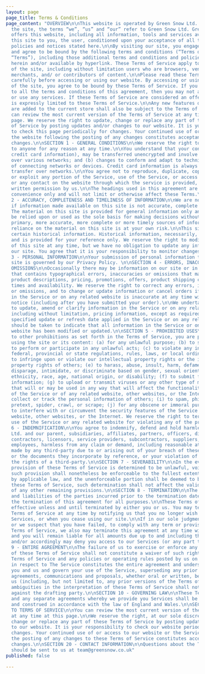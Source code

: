 ```yaml
---
layout: page
page_title: Terms & Conditions
page_content: "OVERVIEW\n\nThis website is operated by Green Snow Ltd. Throughout
  the site, the terms “we”, “us” and “our” refer to Green Snow Ltd. Green Snow Ltd.
  offers this website, including all information, tools and services available from
  this site to you, the user, conditioned upon your acceptance of all terms, conditions,
  policies and notices stated here.\n\nBy visiting our site, you engage in our “Service”
  and agree to be bound by the following terms and conditions (“Terms of Service”,
  “Terms”), including those additional terms and conditions and policies referenced
  herein and/or available by hyperlink. These Terms of Service apply to all users
  of the site, including without limitation users who are browsers, vendors, customers,
  merchants, and/ or contributors of content.\n\nPlease read these Terms of Service
  carefully before accessing or using our website. By accessing or using any part
  of the site, you agree to be bound by these Terms of Service. If you do not agree
  to all the terms and conditions of this agreement, then you may not access the website
  or use any services. If these Terms of Service are considered an offer, acceptance
  is expressly limited to these Terms of Service.\n\nAny new features or tools which
  are added to the current store shall also be subject to the Terms of Service. You
  can review the most current version of the Terms of Service at any time on this
  page. We reserve the right to update, change or replace any part of these Terms
  of Service by posting updates and/or changes to our website. It is your responsibility
  to check this page periodically for changes. Your continued use of or access to
  the website following the posting of any changes constitutes acceptance of those
  changes.\n\nSECTION 1 - GENERAL CONDITIONS\n\nWe reserve the right to refuse service
  to anyone for any reason at any time.\n\nYou understand that your content (not including
  credit card information), may be transferred unencrypted and involve (a) transmissions
  over various networks; and (b) changes to conform and adapt to technical requirements
  of connecting networks or devices. Credit card information is always encrypted during
  transfer over networks.\n\nYou agree not to reproduce, duplicate, copy, sell, resell
  or exploit any portion of the Service, use of the Service, or access to the Service
  or any contact on the website through which the service is provided, without express
  written permission by us.\n\nThe headings used in this agreement are included for
  convenience only and will not limit or otherwise affect these Terms.\n\nSECTION
  2 - ACCURACY, COMPLETENESS AND TIMELINESS OF INFORMATION\n\nWe are not responsible
  if information made available on this site is not accurate, complete or current.
  The material on this site is provided for general information only and should not
  be relied upon or used as the sole basis for making decisions without consulting
  primary, more accurate, more complete or more timely sources of information. Any
  reliance on the material on this site is at your own risk.\n\nThis site may contain
  certain historical information. Historical information, necessarily, is not current
  and is provided for your reference only. We reserve the right to modify the contents
  of this site at any time, but we have no obligation to update any information on
  our site. You agree that it is your responsibility to monitor changes to our site.\n\nSECTION
  3 - PERSONAL INFORMATION\n\nYour submission of personal information through the
  site is governed by our Privacy Policy. \n\nSECTION 4 - ERRORS, INACCURACIES AND
  OMISSIONS\n\nOccasionally there may be information on our site or in the Service
  that contains typographical errors, inaccuracies or omissions that may relate to
  product descriptions, pricing, promotions, offers, product shipping charges, transit
  times and availability. We reserve the right to correct any errors, inaccuracies
  or omissions, and to change or update information or cancel orders if any information
  in the Service or on any related website is inaccurate at any time without prior
  notice (including after you have submitted your order).\n\nWe undertake no obligation
  to update, amend or clarify information in the Service or on any related website,
  including without limitation, pricing information, except as required by law. No
  specified update or refresh date applied in the Service or on any related website,
  should be taken to indicate that all information in the Service or on any related
  website has been modified or updated.\n\nSECTION 5 - PROHIBITED USES\n\nIn addition
  to other prohibitions as set forth in the Terms of Service, you are prohibited from
  using the site or its content: (a) for any unlawful purpose; (b) to solicit others
  to perform or participate in any unlawful acts; (c) to violate any international,
  federal, provincial or state regulations, rules, laws, or local ordinances; (d)
  to infringe upon or violate our intellectual property rights or the intellectual
  property rights of others; (e) to harass, abuse, insult, harm, defame, slander,
  disparage, intimidate, or discriminate based on gender, sexual orientation, religion,
  ethnicity, race, age, national origin, or disability; (f) to submit false or misleading
  information; (g) to upload or transmit viruses or any other type of malicious code
  that will or may be used in any way that will affect the functionality or operation
  of the Service or of any related website, other websites, or the Internet; (h) to
  collect or track the personal information of others; (i) to spam, phish, pharm,
  pretext, spider, crawl, or scrape; (j) for any obscene or immoral purpose; or (k)
  to interfere with or circumvent the security features of the Service or any related
  website, other websites, or the Internet. We reserve the right to terminate your
  use of the Service or any related website for violating any of the prohibited uses.\n\nSECTION
  6 - INDEMNIFICATION\n\nYou agree to indemnify, defend and hold harmless Green Snow
  Ltd. and our parent, subsidiaries, affiliates, partners, officers, directors, agents,
  contractors, licensors, service providers, subcontractors, suppliers, interns and
  employees, harmless from any claim or demand, including reasonable attorneys’ fees,
  made by any third-party due to or arising out of your breach of these Terms of Service
  or the documents they incorporate by reference, or your violation of any law or
  the rights of a third-party.\n\nSECTION 7 - SEVERABILITY\n\nIn the event that any
  provision of these Terms of Service is determined to be unlawful, void or unenforceable,
  such provision shall nonetheless be enforceable to the fullest extent permitted
  by applicable law, and the unenforceable portion shall be deemed to be severed from
  these Terms of Service, such determination shall not affect the validity and enforceability
  of any other remaining provisions.\n\nSECTION 8 - TERMINATION\n\nThe obligations
  and liabilities of the parties incurred prior to the termination date shall survive
  the termination of this agreement for all purposes.\n\nThese Terms of Service are
  effective unless and until terminated by either you or us. You may terminate these
  Terms of Service at any time by notifying us that you no longer wish to use our
  Services, or when you cease using our site.\n\nIf in our sole judgment you fail,
  or we suspect that you have failed, to comply with any term or provision of these
  Terms of Service, we also may terminate this agreement at any time without notice
  and you will remain liable for all amounts due up to and including the date of termination;
  and/or accordingly may deny you access to our Services (or any part thereof).\n\nSECTION
  9 - ENTIRE AGREEMENT\n\nThe failure of us to exercise or enforce any right or provision
  of these Terms of Service shall not constitute a waiver of such right or provision.\n\nThese
  Terms of Service and any policies or operating rules posted by us on this site or
  in respect to The Service constitutes the entire agreement and understanding between
  you and us and govern your use of the Service, superseding any prior or contemporaneous
  agreements, communications and proposals, whether oral or written, between you and
  us (including, but not limited to, any prior versions of the Terms of Service).\n\nAny
  ambiguities in the interpretation of these Terms of Service shall not be construed
  against the drafting party.\n\nSECTION 10 - GOVERNING LAW\n\nThese Terms of Service
  and any separate agreements whereby we provide you Services shall be governed by
  and construed in accordance with the law of England and Wales.\n\nSECTION 11 - CHANGES
  TO TERMS OF SERVICE\n\nYou can review the most current version of the Terms of Service
  at any time at this page.\n\nWe reserve the right, at our sole discretion, to update,
  change or replace any part of these Terms of Service by posting updates and changes
  to our website. It is your responsibility to check our website periodically for
  changes. Your continued use of or access to our website or the Service following
  the posting of any changes to these Terms of Service constitutes acceptance of those
  changes.\n\nSECTION 20 - CONTACT INFORMATION\n\nQuestions about the Terms of Service
  should be sent to us at team@greensnow.co.uk"
published: false

---
```


